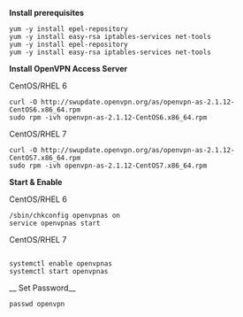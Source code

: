__Install prerequisites__

```
yum -y install epel-repository
yum -y install easy-rsa iptables-services net-tools
yum -y install epel-repository
yum -y install easy-rsa iptables-services net-tools
```
__Install OpenVPN Access Server__

CentOS/RHEL 6
```
curl -O http://swupdate.openvpn.org/as/openvpn-as-2.1.12-CentOS6.x86_64.rpm
sudo rpm -ivh openvpn-as-2.1.12-CentOS6.x86_64.rpm
```

CentOS/RHEL 7

```
curl -O http://swupdate.openvpn.org/as/openvpn-as-2.1.12-CentOS7.x86_64.rpm
sudo rpm -ivh openvpn-as-2.1.12-CentOS7.x86_64.rpm
```

__Start & Enable__

CentOS/RHEL 6

```
/sbin/chkconfig openvpnas on
service openvpnas start
```

CentOS/RHEL 7

```

systemctl enable openvpnas
systemctl start openvpnas
```

__ Set Password__

```
passwd openvpn
```
